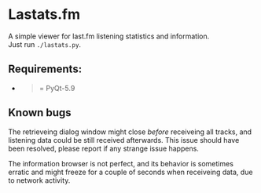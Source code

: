 Lastats.fm
====

A simple viewer for last.fm listening statistics and information.  
Just run ```./lastats.py```.

Requirements:
----
- >= PyQt-5.9

Known bugs
----

The retrieveing dialog window might close _before_ receiveing all tracks,
and listening data could be still received afterwards.
This issue should have been resolved, please report if any strange issue happens.

The information browser is not perfect, and its behavior is sometimes erratic and
might freeze for a couple of seconds when receiveing data, due to network activity.

